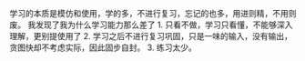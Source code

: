   学习的本质是模仿和使用，学的多，不进行复习，忘记的也多，用进则精，不用则废。
  我发现了我为什么学习能力那么差了
	  1. 只看不做，学习只看懂，不能够深入理解，更别提使用了
	  2. 学习之后不进行复习巩固，只是一味的输入，没有输出，贪图快却不考虑实际，因此固步自封。
	  3. 练习太少。
